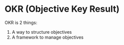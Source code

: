 # OKR (Objective Key Result)

OKR is 2 things:

1. A way to structure objectives
2. A framework to manage objectives
